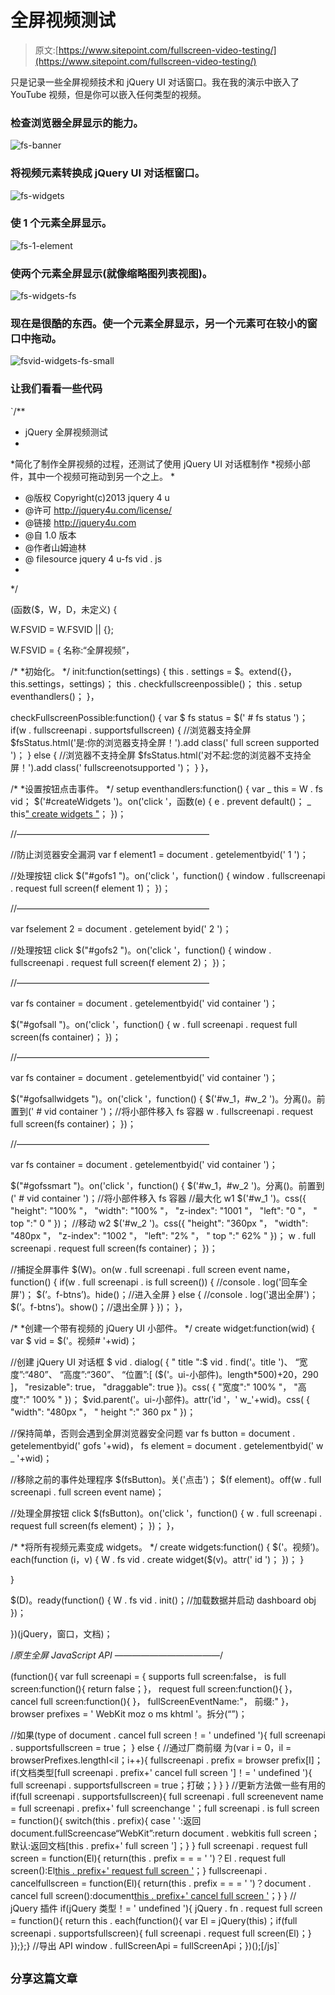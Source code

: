 # 全屏视频测试

> 原文:[https://www.sitepoint.com/fullscreen-video-testing/](https://www.sitepoint.com/fullscreen-video-testing/)

只是记录一些全屏视频技术和 jQuery UI 对话窗口。我在我的演示中嵌入了 YouTube 视频，但是你可以嵌入任何类型的视频。

### 检查浏览器全屏显示的能力。

![fs-banner](../Images/0b55bde92aee88d4a15bea7918753554.png "fs-banner")

### 将视频元素转换成 jQuery UI 对话框窗口。

![fs-widgets](../Images/1257dd23b369996b5aa8ce595acbdae9.png "fs-widgets")

### 使 1 个元素全屏显示。

![fs-1-element](../Images/4f51efb27d138c8930ad2913ba93017b.png "fs-1-element")

### 使两个元素全屏显示(就像缩略图列表视图)。

![](../Images/fb5c4e53510b5c7beff16f0aafb65f27.png "fs-widgets-fs")

### 现在是很酷的东西。使一个元素全屏显示，另一个元素可在较小的窗口中拖动。

![](../Images/8ac9336819608459721f01a6a1d744dc.png "fsvid-widgets-fs-small")

### 让我们看看一些代码

 `/**
* jQuery 全屏视频测试
*
*简化了制作全屏视频的过程，还测试了使用 jQuery UI 对话框制作
*视频小部件，其中一个视频可拖动到另一个之上。
*
* @版权 Copyright(c)2013 jquery 4 u
* @许可 http://jquery4u.com/license/
* @链接 http://jquery4u.com
* @自 1.0 版本
* @作者山姆迪林
* @ filesource jquery 4 u-fs vid . js
*
*/

(函数($，W，D，未定义)
{

W.FSVID = W.FSVID || {};

W.FSVID =
{
名称:“全屏视频”，

/*
*初始化。
*/
init:function(settings)
{
this . settings = $。extend({}，this.settings，settings)；
this . checkfullscreenpossible()；
this . setup eventhandlers()；
}，

checkFullscreenPossible:function()
{
var $ fs status = $(' # fs status ')；
if(w . fullscreenapi . supportsfullscreen)
{
//浏览器支持全屏
$fsStatus.html('是:你的浏览器支持全屏！').add class(' full screen supported ')；
}
else
{
//浏览器不支持全屏
$fsStatus.html('对不起:您的浏览器不支持全屏！').add class(' fullscreenotsupported ')；
}
}，

/*
*设置按钮点击事件。
*/
setup eventhandlers:function()
{
var _ this = W . fs vid；
$('#createWidgets ')。on('click '，函数(e)
{
e . prevent default()；
_ this[" create widgets "]()；
})；

//——————————————————————

//防止浏览器安全漏洞
var f element1 = document . getelementbyid(' 1 ')；

//处理按钮 click
$("#gofs1 ")。on('click '，function()
{
window . fullscreenapi . request full screen(f element 1)；
})；

//——————————————————————

var fselement 2 = document . getelement byid(' 2 ')；

//处理按钮 click
$("#gofs2 ")。on('click '，function()
{
window . fullscreenapi . request full screen(f element 2)；
})；

//——————————————————————

var fs container = document . getelementbyid(' vid container ')；

$("#gofsall ")。on('click '，function()
{
w . full screenapi . request full screen(fs container)；
})；

//——————————————————————

var fs container = document . getelementbyid(' vid container ')；

$("#gofsallwidgets ")。on('click '，function()
{
$('#w_1，#w_2 ')。分离()。前置到(' # vid container ')；//将小部件移入 fs 容器
w . fullscreenapi . request full screen(fs container)；
})；

//——————————————————————

var fs container = document . getelementbyid(' vid container ')；

$("#gofssmart ")。on('click '，function()
{
$('#w_1，#w_2 ')。分离()。前置到(' # vid container ')；//将小部件移入 fs 容器
//最大化 w1
$('#w_1 ')。css({
"height": "100% "，
"width": "100% "，
"z-index": "1001 "，
"left": "0 "，
" top ":" 0 "
})；
//移动 w2
$('#w_2 ')。css({
"height": "360px "，
"width": "480px "，
"z-index": "1002 "，
"left": "2% "，
" top ":" 62% "
})；
w . full screenapi . request full screen(fs container)；
})；

//捕捉全屏事件
$(W)。on(w . full screenapi . full screen event name，function()
{
if(w . full screenapi . is full screen())
{
//console . log('回车全屏')；
$(’。f-btns’)。hide()；//进入全屏
}
else
{
//console . log('退出全屏')；
$(’。f-btns’)。show()；//退出全屏
}
})；
}，

/*
*创建一个带有视频的 jQuery UI 小部件。
*/
create widget:function(wid)
{
var $ vid = $('。视频# '+wid)；

//创建 jQuery UI 对话框
$ vid . dialog(
{
" title ":$ vid . find('。title ')、
“宽度”:“480”、
“高度”:“360”、
“位置”:[ ($('。ui-小部件)。length*500)+20，290 ]，
"resizable": true，
"draggable": true
})。css(
{
"宽度":" 100% "，
"高度":" 100% "
})；
$vid.parent('。ui-小部件)。attr('id '，' w_'+wid)。css(
{
"width": "480px "，
" height ":" 360 px "
})；

//保持简单，否则会遇到全屏浏览器安全问题
var fs button = document . getelementbyid(' gofs '+wid)，
fs element = document . getelementbyid(' w _ '+wid)；

//移除之前的事件处理程序
$(fsButton)。关('点击')；
$(f element)。off(w . full screenapi . full screen event name)；

//处理全屏按钮 click
$(fsButton)。on('click '，function()
{
w . full screenapi . request full screen(fs element)；
})；
}，

/*
*将所有视频元素变成 widgets。
*/
create widgets:function()
{
$('。视频’)。each(function (i，v)
{
W . fs vid . create widget($(v)。attr(' id ')；
})；
}

}

$(D)。ready(function()
{
W . fs vid . init()；//加载数据并启动 dashboard obj
})；

})(jQuery，窗口，文档)；

/*原生全屏 JavaScript API
————————————*/

(function(){
var full screenapi = {
supports full screen:false，
is full screen:function(){ return false；}，
request full screen:function(){ }，
cancel full screen:function(){ }，
fullScreenEventName:"，
前缀:"
}，
browser prefixes = ' WebKit moz o ms khtml '。拆分(“”)；

//如果(type of document . cancel full screen！= ' undefined '){
full screenapi . supportsfullscreen = true；
} else {
//通过厂商前缀
为(var i = 0，il = browserPrefixes.lengthI<il；i++){ fullscreenapi . prefix = browser prefix[I]；if(文档类型[full screenapi . prefix+' cancel full screen ']！= ' undefined '){ full screenapi . supportsfullscreen = true；打破；} } } //更新方法做一些有用的 if(full screenapi . supportsfullscreen){ full screenapi . full screenevent name = full screenapi . prefix+' full screenchange '；full screenapi . is full screen = function(){ switch(this . prefix){ case ' ':返回 document.fullScreencase“WebKit”:return document . webkitis full screen；默认:返回文档[this . prefix+' full screen ']；} } full screenapi . request full screen = function(El){ return(this . prefix = = = ' ')？El . request full screen():El[this . prefix+' request full screen ']()；} fullscreenapi . cancelfullscreen = function(El){ return(this . prefix = = = ' ')？document . cancel full screen():document[this . prefix+' cancel full screen ']()；} } // jQuery 插件 if(jQuery 类型！= ' undefined '){ jQuery . fn . request full screen = function(){ return this . each(function(){ var El = jQuery(this)；if(full screenapi . supportsfullscreen){ full screenapi . request full screen(El)；} });};} //导出 API window . fullScreenApi = fullScreenApi；})();[/js]` 

## `分享这篇文章`